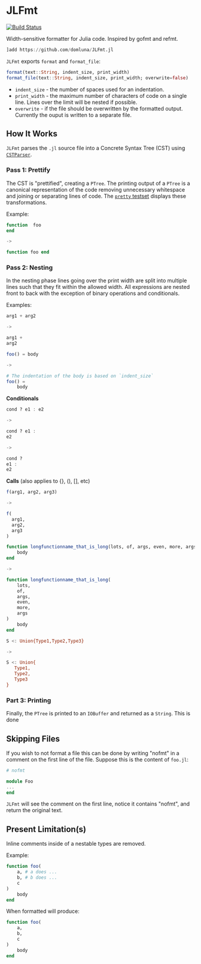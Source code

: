 # JLFmt

[![Build Status](https://travis-ci.org/domluna/JLFmt.jl.svg?branch=master)](https://travis-ci.org/domluna/JLFmt.jl)
<!-- [![Coverage Status](https://coveralls.io/repos/github/domluna/JLFmt.jl/badge.svg?branch=master)](https://coveralls.io/github/domluna/JLFmt.jl?branch=master) -->

Width-sensitive formatter for Julia code. Inspired by gofmt and refmt.

```julia
]add https://github.com/domluna/JLFmt.jl
```

`JLFmt` exports `format` and `format_file`:

```julia
format(text::String, indent_size, print_width)
format_file(text::String, indent_size, print_width; overwrite=false)
```

* `indent_size` - the number of spaces used for an indentation.
* `print_width` - the maximum number of characters of code on a single line. Lines over
the limit will be nested if possible.
* `overwrite` - if the file should be overwritten by the formatted output. Currently
the ouput is written to a separate file.


## How It Works

`JLFmt` parses the `.jl` source file into a Concrete Syntax Tree (CST) using [`CSTParser`](https://github.com/ZacLN/CSTParser.jl).

### Pass 1: Prettify

The CST is "prettified", creating a `PTree`. The printing output of a `PTree` is a canonical representation of the code removing unnecessary whitespace and joining or separating lines of code. The [`pretty` testset](./test/runtests.jl) displays these transformations.

Example:

```julia
function  foo
end

->

function foo end
```

### Pass 2: Nesting

In the nesting phase lines going over the print width are split into multiple lines such that they fit within
the allowed width. All expressions are nested front to back with the exception of binary operations and conditionals.

Examples:


```julia
arg1 + arg2

->

arg1 + 
arg2
```

```julia
foo() = body

->

# The indentation of the body is based on `indent_size`
foo() =
    body
```

**Conditionals**

```julia
cond ? e1 : e2

->

cond ? e1 :
e2

->

cond ? 
e1 :
e2
```

**Calls** (also applies to {}, (), [], etc)

```julia
f(arg1, arg2, arg3)

->

f(
  arg1,
  arg2,
  arg3
)
```

```julia
function longfunctionname_that_is_long(lots, of, args, even, more, args)
    body
end

->

function longfunctionname_that_is_long(
    lots, 
    of, 
    args,
    even, 
    more, 
    args
)
    body
end
```

```julia
S <: Union{Type1,Type2,Type3}

->

S <: Union{
   Type1,
   Type2,
   Type3
}
```

### Part 3: Printing

Finally, the `PTree` is printed to an `IOBuffer` and returned as a `String`. This is done

## Skipping Files

If you wish to not format a file this can be done by writing "nofmt" in a comment on the first line
of the file. Suppose this is the content of `foo.jl`:

```julia
# nofmt

module Foo
...
end
```

`JLFmt` will see the comment on the first line, notice it contains "nofmt", and return the original text.

## Present Limitation(s)

Inline comments inside of a nestable types are removed.

Example:

```julia
function foo(
    a, # a does ...
    b, # b does ...
    c
)
    body
end
```

When formatted will produce:

```julia
function foo(
    a,
    b,
    c
)
    body
end
```

